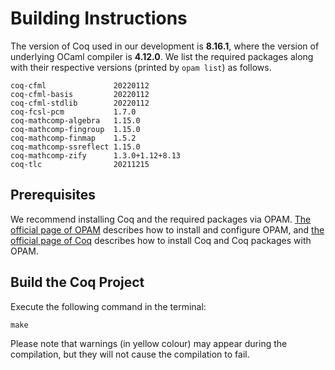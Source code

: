 # Building Instructions

The version of Coq used in our development is **8.16.1**, where the version of underlying OCaml compiler is **4.12.0**. We list the required packages along with their respective versions (printed by `opam list`) as follows. 

```
coq-cfml               20220112
coq-cfml-basis         20220112
coq-cfml-stdlib        20220112
coq-fcsl-pcm           1.7.0
coq-mathcomp-algebra   1.15.0
coq-mathcomp-fingroup  1.15.0
coq-mathcomp-finmap    1.5.2
coq-mathcomp-ssreflect 1.15.0
coq-mathcomp-zify      1.3.0+1.12+8.13
coq-tlc                20211215
```

## Prerequisites

We recommend installing Coq and the required packages via OPAM. [The official page of OPAM](https://opam.ocaml.org/doc/Install.html) describes how to install and configure OPAM, and [the official page of Coq](https://coq.inria.fr/opam-using.html) describes how to install Coq and Coq packages with OPAM. 

## Build the Coq Project

Execute the following command in the terminal: 

```
make
```

Please note that warnings (in yellow colour) may appear during the compilation, but they will not cause the compilation to fail. 
